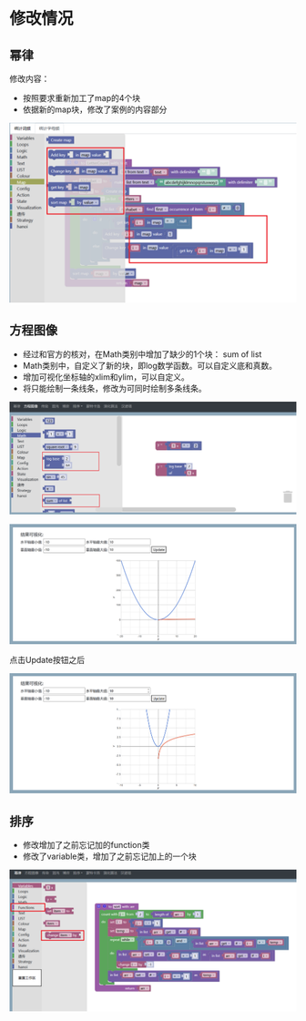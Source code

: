 # 修改情况

## 幂律

修改内容：

- 按照要求重新加工了map的4个块
- 依据新的map块，修改了案例的内容部分

<img src="./assets/image-20230705150921763.png" alt="image-20230705150921763" style="zoom:50%;" />

## 方程图像

- 经过和官方的核对，在Math类别中增加了缺少的1个块： sum of list
- Math类别中，自定义了新的块，即log数学函数。可以自定义底和真数。
- 增加可视化坐标轴的xlim和ylim，可以自定义。
- 将只能绘制一条线条，修改为可同时绘制多条线条。

![image-20230705230116237](./assets/image-20230705230116237.png)

![image-20230705230141612](./assets/image-20230705230141612.png)

点击Update按钮之后

![image-20230705230008728](./assets/image-20230705230008728.png)

## 排序

- 修改增加了之前忘记加的function类
- 修改了variable类，增加了之前忘记加上的一个块

![image-20230706212541891](./assets/image-20230706212541891.png)

